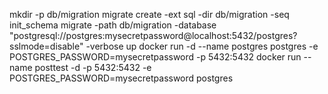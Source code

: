 mkdir -p db/migration
migrate create -ext sql -dir db/migration -seq init_schema
migrate -path db/migration -database "postgresql://postgres:mysecretpassword@localhost:5432/postgres?sslmode=disable" -verbose up
docker run -d --name postgres postgres -e POSTGRES_PASSWORD=mysecretpassword -p 5432:5432
docker run --name posttest -d -p 5432:5432 -e POSTGRES_PASSWORD=mysecretpassword postgres